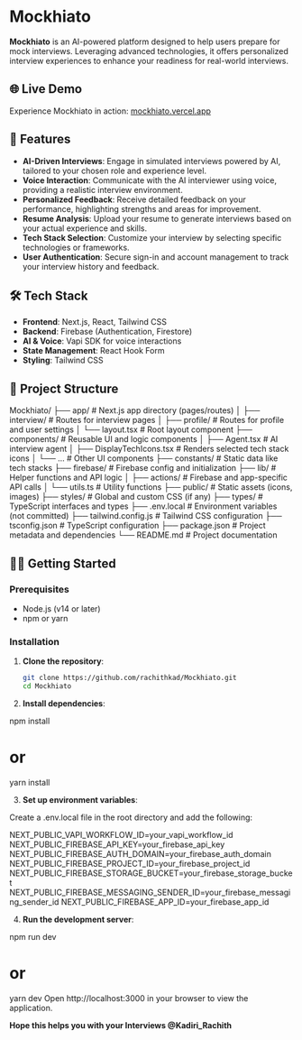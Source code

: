 # Mockhiato

**Mockhiato** is an AI-powered platform designed to help users prepare for mock interviews. Leveraging advanced technologies, it offers personalized interview experiences to enhance your readiness for real-world interviews.

## 🌐 Live Demo

Experience Mockhiato in action: [mockhiato.vercel.app](https://mockhiato.vercel.app)

## 🚀 Features

- **AI-Driven Interviews**: Engage in simulated interviews powered by AI, tailored to your chosen role and experience level.
- **Voice Interaction**: Communicate with the AI interviewer using voice, providing a realistic interview environment.
- **Personalized Feedback**: Receive detailed feedback on your performance, highlighting strengths and areas for improvement.
- **Resume Analysis**: Upload your resume to generate interviews based on your actual experience and skills.
- **Tech Stack Selection**: Customize your interview by selecting specific technologies or frameworks.
- **User Authentication**: Secure sign-in and account management to track your interview history and feedback.

## 🛠️ Tech Stack

- **Frontend**: Next.js, React, Tailwind CSS
- **Backend**: Firebase (Authentication, Firestore)
- **AI & Voice**: Vapi SDK for voice interactions
- **State Management**: React Hook Form
- **Styling**: Tailwind CSS

## 📂 Project Structure

Mockhiato/ ├── app/ # Next.js app directory (pages/routes) │ ├── interview/ # Routes for interview pages │ ├── profile/ # Routes for profile and user settings │ └── layout.tsx # Root layout component ├── components/ # Reusable UI and logic components │ ├── Agent.tsx # AI interview agent │ ├── DisplayTechIcons.tsx # Renders selected tech stack icons │ └── ... # Other UI components ├── constants/ # Static data like tech stacks ├── firebase/ # Firebase config and initialization ├── lib/ # Helper functions and API logic │ ├── actions/ # Firebase and app-specific API calls │ └── utils.ts # Utility functions ├── public/ # Static assets (icons, images) ├── styles/ # Global and custom CSS (if any) ├── types/ # TypeScript interfaces and types ├── .env.local # Environment variables (not committed) ├── tailwind.config.js # Tailwind CSS configuration ├── tsconfig.json # TypeScript configuration ├── package.json # Project metadata and dependencies └── README.md # Project documentation



## 🧑‍💻 Getting Started

### Prerequisites

- Node.js (v14 or later)
- npm or yarn

### Installation

1. **Clone the repository**:

   ```bash
   git clone https://github.com/rachithkad/Mockhiato.git
   cd Mockhiato

2. **Install dependencies**:

npm install
# or
yarn install

3. **Set up environment variables**:

Create a .env.local file in the root directory and add the following:

NEXT_PUBLIC_VAPI_WORKFLOW_ID=your_vapi_workflow_id
NEXT_PUBLIC_FIREBASE_API_KEY=your_firebase_api_key
NEXT_PUBLIC_FIREBASE_AUTH_DOMAIN=your_firebase_auth_domain
NEXT_PUBLIC_FIREBASE_PROJECT_ID=your_firebase_project_id
NEXT_PUBLIC_FIREBASE_STORAGE_BUCKET=your_firebase_storage_bucket
NEXT_PUBLIC_FIREBASE_MESSAGING_SENDER_ID=your_firebase_messaging_sender_id
NEXT_PUBLIC_FIREBASE_APP_ID=your_firebase_app_id

4. **Run the development server**:

npm run dev
# or
yarn dev
Open http://localhost:3000 in your browser to view the application.

**Hope this helps you with your Interviews @Kadiri_Rachith**